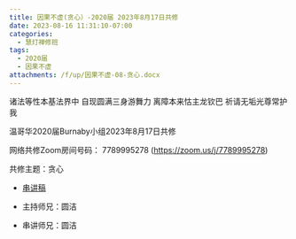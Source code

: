 ```yaml
---
title: 因果不虚(贪心）-2020届 2023年8月17日共修
date: 2023-08-16 11:31:10-07:00
categories:
  - 慧灯禅修班
tags:
  - 2020届
  - 因果不虚
attachments: /f/up/因果不虚-08-贪心.docx
---
```

诸法等性本基法界中 自现圆满三身游舞力
离障本来怙主龙钦巴 祈请无垢光尊常护我

温哥华2020届Burnaby小组2023年8月17日共修

网络共修Zoom房间号码： 7789995278 (<https://zoom.us/j/7789995278>)

共修主题：贪心
* [串讲稿](/f/up/因果不虚-08-贪心.docx)

* 主持师兄：圆洁
* 串讲师兄：圆洁